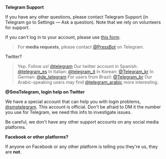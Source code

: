 **Telegram Support**

If you have any other questions, please contact Telegram Support (in Telegram go to Settings — Ask a question). Note that we rely on volunteers for support.

If you can't log in to your account, please use [this form](https://telegram.org/support).

> For **media requests**, please contact [@PressBot](https://t.me/pressbot) on Telegram.

Twitter?

> Yep. Follow us! [@telegram](https://twitter.com/telegram)
Our twitter account in Spanish: [@telegram_es](https://twitter.com/telegram_es)
In Italian: [@telegram_it](https://twitter.com/telegram_it)
In Korean: [@Telegram_kr](https://twitter.com/telegram_kr)
In German: [@de_telegram](https://twitter.com/de_telegram)
For users from Brazil: [@Telegram_br](https://twitter.com/telegram_br)
Our Arabic-speaking users may find [@telegram_arabic](https://twitter.com/telegram_arabic) more interesting.

**@SmsTelegram, login help on Twitter**

We have a special account that can help you with login problems, [@smstelegram](). This account is official. Don't be afraid to DM it the number you use for Telegram, we need this info to investigate issues.

Be careful, we don't have any other support accounts on any social media platforms.

**Facebook or other platforms?**

If anyone on Facebook or any other platform is telling you they're us, they are **not**.
